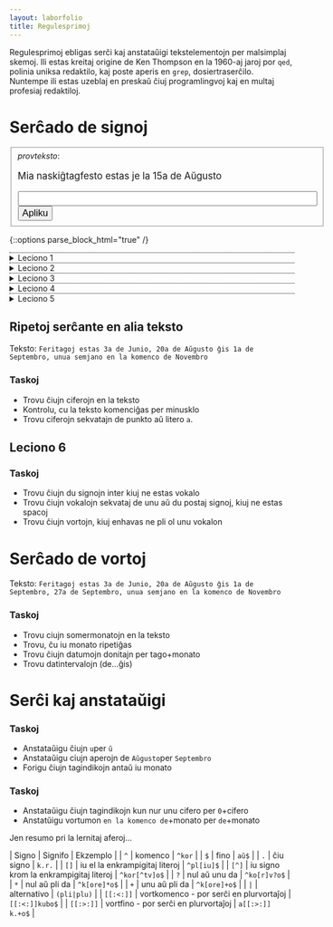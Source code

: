 ```yaml
---
layout: laborfolio
title: Regulesprimoj
---
```


Regulesprimoj ebligas serĉi kaj anstataŭigi tekstelementojn per malsimplaj skemoj.
Ili estas kreitaj origine de Ken Thompson en la 1960-aj jaroj 
por `qed`, polinia uniksa redaktilo, kaj poste aperis en 
`grep`, dosiertraserĉilo. Nuntempe ili estas uzeblaj en preskaŭ ĉiuj programlingvoj kaj en
multaj profesiaj redaktiloj.

<!--  fasadoj por elprovado
https://www.regextester.com/
(aŭ: https://regexr.com/, https://regexplained.com...)
-->

# Serĉado de signoj

<script>
    function re_apliku() {
        const t = document.getElementById("teksto");
        const re = document.getElementById("re").value;
        const re_c = new RegExp(re);

        const m = re_c.exec(t.textContent);
        //console.log(m);
        t.innerHTML = t.textContent.substring(0,m.index)+'<span class="em">'+m[0]+'</span>'
            + t.textContent.substring(m.index + m[0].length);
            //  replace(re_c,'<span class="emfaze">'+'xxxx'+'</span>');
    }
</script>

<style>
  fieldset input {
    font-size: 120%
  }

  #teksto {
    font-size: 120%;
  }

  .em  {
    background-color: deepskyblue;
  }
</style>

<fieldset>
  <i>provteksto</i>:
  <p id="teksto">
    Mia naskiĝtagfesto estas je la 15a de Aŭgusto
  </p>  
  <input type="text" id="re" size="50">
  <input type="button" value="Apliku" onclick="re_apliku();">
</fieldset>

{::options parse_block_html="true" /}

<details style="border-top: 1px dotted black">
  <summary markdown="span">Leciono 1</summary>

Regulesprimoj uzas ordinarajn literojn kaj signoj kaj specialsignojn. Literoj kaj ciferoj 
reprezentas sin mem, do ne estas specialsignoj. Ofte oni metas regulesprimon inter strekojn
'/', sed tio iom varias laŭ programlingvo kaj redaktilo. Do `/e/` serĉas aperon de litero `e`.
Se oni volas serĉi specialsignon oni devas antaŭmeti `\`.

Oni povas provizi regulesprimon per aldonaj flagoj. Ekzemple la flago `g` (angle: *global*),
serĉas ĉiujn aperojn de la serĉteksto: `/e/g`.

Per la rektaj krampoj oni povas serĉi alternativajn signojn. Ekzemple `/[abc]/` serĉas pri
aperoj de iu el la literoj `a`, `b` aŭ `c`. Se la serĉataj signoj reprezentas intervalon en la 
kodo (Askio, do supersigna `ĉ` ne estas en la intervalo `a-d`). 
Do ekzemple estas en alfabeta ordo oni povas uzi streketon por doni la intervalon:
`/[a-d]/` serĉas pri la unuaj kvar literoj de la latina alfabeto. 

Ĉar `[` kaj `]` estas specialsignoj, vi devas por serĉi rektajn krampojn skribi
tiel: `\[` respektive `\]`.

### Taskoj

- Kontrolu ĉu la litero `u` aperas en la teksto
- Trovu ĉiujn `u` en la teksto
- Trovu ĉiujn vokalojn en la teksto
- Trovu ĉiujn ciferojn en la teksto

</details>
<details style="border-top: 1px dotted black">
  <summary markdown="span">Leciono 2</summary>

Komencon oni sigas per specialsigno `^`, do `/^a/` trovas literon `a` en la komenco
de tekto. Simile `$` signas finon de la teksto, ekz-e `/o$/`.

### Taskoj

- Kontrolu, ĉu la teksto komenciĝas per konsonanto
- Kontrolu, ĉu la teksto finiĝas per vokalo
- Kontrolu ĉu la teksto komenciĝas per majusklo

</details>
<details style="border-top: 1px dotted black">
  <summary markdown="span">Leciono 3</summary>


La punkto `.` reprezentas ciun ajn signon (literon, ciferon ktp.).
Se vi volas serĉi punkton anstataŭe, vi devas 'eskapi' gin tiel:
`/\./`.

Per la specialsigno `?` oni esprimas, ke la antaŭa signo povas okazi aŭ ne.
Do ekz-e la esprimo `11?` trovas unu aŭ du sisekvajn unuojn.
Dum `1.1` trovas du unuojn kun iu ajn signo inter ili, ekz-e `1a1`
aŭ `1:1` aŭ `111`.

### Taskoj 

- Trovu ĉiujn aperojn de vokalo sekvata eventuale de litero `g`
- Trovu ĉiujn aperojn de vokalo sekvata sekvata de spaco
- Trovu ĉiujn aperojn de du vokaloj kun iu ajn intera signo 

</details>
<details style="border-top: 1px dotted black">
  <summary markdown="span">Leciono 4</summary>

### Taskoj
- Trovu ĉiujn ciferojn kun sekvanta `a` en la teksto
- Trovu ĉiujn signojn, kiuj ne estas vokalo
- Trovu ĉiujn signojn kiuj estas nek vokalo, nek spaco, nek cifero
- Trovu ĉiujn du signojn, inter kiuj ne troviĝas vokalo
- Trovu ĉiujn vokalojn kun unu aŭ du sekvantaj signoj, kiuj ne estas spaco
 
</details>
<details style="border-top: 1px dotted black">
  <summary markdown="span">Leciono 5</summary>

...

### Taskoj

- Trovu ĉiujn vokalojn en vortkomenco
- Trovu ĉiujn spacojn inter vortoj
- Trovu ĉiujn vortojn kiuj havas kvin aŭ malpli da literoj
 

</details>

## Ripetoj serĉante en alia teksto 

Teksto: `Feritagoj estas 3a de Junio, 20a de Aŭgusto ĝis 1a de Septembro, unua semjano en la
komenco de Novembro`
 

### Taskoj

- Trovu ĉiujn ciferojn en la teksto
- Kontrolu, cu la teksto komenciĝas per minusklo
- Trovu ciferojn sekvatajn de punkto aŭ litero `a`.


## Leciono 6 

### Taskoj

- Trovu ĉiujn du signojn inter kiuj ne estas vokalo
- Trovu ĉiujn vokalojn sekvataj de unu aŭ du postaj signoj, kiuj ne estas spacoj
- Trovu ĉiujn vortojn, kiuj enhavas ne pli ol unu vokalon

 
# Serĉado de vortoj

Teksto: `Feritagoj estas 3a de Junio, 20a de Aŭgusto ĝis 1a de Septembro, 27a de Septembro, unua semjano en la
komenco de Novembro`

 
### Taskoj

- Trovu ciujn somermonatojn en la teksto
- Trovu, ĉu iu monato ripetiĝas
- Trovu ĉiujn datumojn donitajn per tago+monato
- Trovu datintervalojn (de...ĝis)

<!-- 
3. Serĉado de vortoj (2) look ahea, look behind k.a.
-->

# Serĉi kaj anstataŭigi
 

### Taskoj

- Anstataŭigu ĉiujn `u`per `ŭ`
- Anstataŭigu ciujn aperojn de `Aŭgusto`per `Septembro`
- Forigu ĉiujn tagindikojn antaŭ iu monato


### Taskoj

- Anstataŭigu ĉiujn tagindikojn kun nur unu cifero per `0`+cifero
- Anstatŭigu vortumon `en la komenco de`+monato per `de`+monato


Jen resumo pri la lernitaj aferoj...

| Signo | Signifo | Ekzemplo |
| `^` | komenco | `^kor` |
| `$` | fino | `aŭ$` |
| `.` | ĉiu signo | `k.r.` |
| `[]` | iu el la enkrampigitaj literoj | `^pl[iu]$` |
| `[^]` | iu signo krom la enkrampigitaj literoj | `^kor[^tv]o$` |
| `?` | nul aŭ unu da | `^ko[r]v?o$` |
| `*` | nul aŭ pli da | `^k[ore]*o$` |
| `+` | unu aŭ pli da | `^k[ore]+o$` |
| `|` | alternativo | `(pli|plu)` |
| `[[:<:]]` | vortkomenco - por serĉi en plurvortaĵoj | `[[:<:]]kubo$` |
| `[[:>:]]` | vortfino - por serĉi en plurvortaĵoj | `a[[:>:]] k.+o$` |


